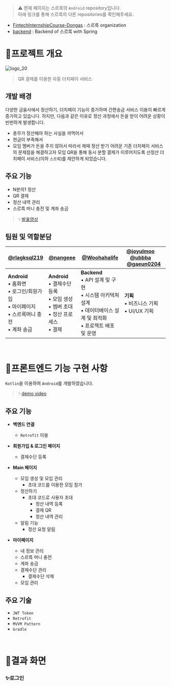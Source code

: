> ⚠️ 현재 페이지는 스르륵의 `Android` repository입니다.<br>아래 링크를 통해 스르륵의 다른 repositories를 확인해주세요.

- [FintechInternshipCourse-Dongas](https://github.com/orgs/FintechInternshipCourse-Dongas/repositories) : 스르륵 organization
- [backend](https://github.com/FintechInternshipCourse-Dongas/backend) : Backend of 스르륵 with Spring

# 💸프로젝트 개요
![logo_20](https://github.com/user-attachments/assets/04318198-05cd-49d9-9517-62a3df616e5c)

> QR 결제를 이용한 자동 더치페이 서비스

## 개발 배경
다양한 금융사에서 정산하기, 더치페이 기능이 증가하며 간편송금 서비스 이용이 빠르게 증가하고 있습니다. 하지만, 다음과 같은 이유로 정산 과정에서 돈을 받이 어려운 상황이 빈번하게 발생합니다.
- 총무가 정산해야 하는 사실을 까먹어서
- 현금이 부족해서
- 모임 멤버가 돈을 주지 않아서
따라서 제때 정산 받기 어려운 기존 더치페이 서비스의 문제점을 해결하고자 모임 QR을 통해 동시 분할 결제가 이루어지도록 선정산 더치페이 서비스(이하 `스르륵`)를 제안하게 되었습니다.

## 주요 기능
- N분의1 정산
- QR 결제
- 정산 내역 관리
- 스르륵 머니 충전 및 계좌 송금
>  ✨[발표영상](https://youtube.com/watch?v=NAMajFrSIO0&si=8-RDY1DZ8PjV-7TK)<br/>

## 팀원 및 역할분담
|[@rlagksql219](https://github.com/rlagksql219)|[@nangeee](https://github.com/nangeee)|[@Woohahalife](https://github.com/Woohahalife)|[@joyulmoo](https://github.com/joyulmoo) &emsp; [@ubbba](https://github.com/ubbba) &emsp; [@gaeun0204](https://github.com/gaeun0204)|
|-----|-----|-----|-----|
|**Android** <br> • 홈화면 <br> • 로그인/회원가입 <br> • 마이페이지 <br> • 스르륵머니 충전 <br> • 계좌 송금 |**Android** <br> • 결제수단 등록 <br> • 모임 생성 <br> • 멤버 초대 <br> • 정산 프로세스 <br> • 결제 |**Backend** <br> • API 설계 및 구현 <br> • 시스템 아키텍쳐 설계 <br> • 데이터베이스 설계 및 최적화 <br> • 프로젝트 배포 및 운영 |**기획** <br> • 비즈니스 기획 <br> • UI/UX 기획
<br/>


# 💸프론트엔드 기능 구현 사항
`Kotlin`을 이용하여 `Android`를 개발하였습니다.
>  ✨[demo video](https://youtube.com/watch?v=on4zdKuLYIg&si=OXFuJd4eoIW8CXMo)<br/>

## 주요 기능
- **백엔드 연결**
    - `Retrofit` 이용

- **회원가입 & 로그인 페이지**
    - 결제수단 등록

- **Main 페이지**
    - 모임 생성 및 모임 관리
        - 초대 코드를 이용한 모임 참가
    - 정산하기
      - 초대 코드로 사용자 초대
        - 정산 내역 등록
        - 결제 QR
        - 정산 내역 관리
    - 알림 기능
        - 정산 요청 알림

- **마이페이지**
    - 내 정보 관리
    - 스르륵 머니 충전
    - 계좌 송금
    - 결제수단 관리
      - 결제수단 삭제
    - 모임 관리

## 주요 기술
- `JWT Token`
- `Retrofit`
- `MVVM Pattern`
- `Gradle`
<br>

# 💸결과 화면

### ✨로그인
